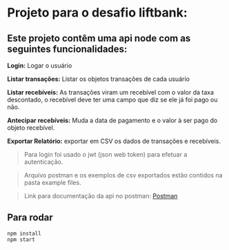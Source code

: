 # Projeto para o desafio liftbank:

## Este projeto contêm uma api node com as seguintes funcionalidades:

**Login:** Logar o usuário

**Listar transações:** Listar os objetos transações de cada usuário

**Listar recebíveis:** As transações viram um recebível com o valor da taxa descontado, o recebível deve ter uma campo que diz se ele já foi pago ou não.

**Antecipar recebíveis:** Muda a data de pagamento e o valor à ser pago do objeto recebível.

**Exportar Relatório:** exportar em CSV os dados de transações e recebíveis.


> Para login foi usado o jwt (json web token) para efetuar a autenticação.

> Arquivo postman e os exemplos de csv exportados estão contidos na pasta example files.

> Link para documentação da api no postman: [Postman](https://documenter.getpostman.com/view/4737860/SVYxnavx?version=latest)

## Para rodar

```
npm install
npm start
```
